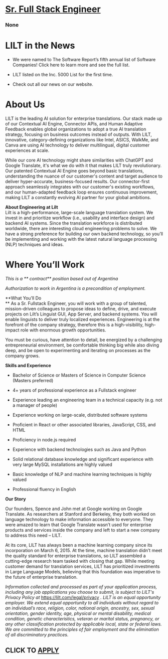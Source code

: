 # [Sr. Full Stack Engineer](https://www.remotewlb.com/apply/sr-full-stack-engineer-119341)  
### None  
####  

# **LILT in the News**

  * We were named to The Software Report’s fifth annual list of Software Companies! Click here to learn more and see the full list.

  * LILT listed on the Inc. 5000 List for the first time.

  * Check out all our news on our website. 

# **About Us**

LILT is the leading AI solution for enterprise translations. Our stack made up of our Contextual AI Engine, Connector APIs, and Human Adaptive Feedback enables global organizations to adopt a true AI translation strategy, focusing on business outcomes instead of outputs. With LILT, innovative, category-defining organizations like Intel, ASICS, WalkMe, and Canva are using AI technology to deliver multilingual, digital customer experiences at scale.

While our core AI technology might share similarities with ChatGPT and Google Translate, it's what we do with it that makes LILT truly revolutionary. Our patented Contextual AI Engine goes beyond basic translations, understanding the nuance of our customer's content and target audience to deliver hyper-accurate, business-focused results. Our connector-first approach seamlessly integrates with our customer's existing workflows, and our human-adapted feedback loop ensures continuous improvement, making LILT a constantly evolving AI partner for your global ambitions.

 **About Engineering at Lilt**  
Lilt is a high-performance, large-scale language translation system. We invest in and prioritize workflow (i.e., usability and interface design) and backend AI systems. Since the translation workforce is distributed worldwide, there are interesting cloud engineering problems to solve. We have a strong preference for building our own backend technology, so you’ll be implementing and working with the latest natural language processing (NLP) techniques and ideas.

#  **Where You’ll Work**

 _This is a ** _contract_** position based out of Argentina_

 _Authorization to work in Argentina is a precondition of employment._

  

 **What You’ll Do  
** As a Sr. Fullstack Engineer, you will work with a group of talented, mission-driven colleagues to propose ideas to define, drive, and execute projects on Lilt’s Linguist GUI, App Server, and backend systems. You will enable linguists to deliver truly localized experiences. Engineering is at the forefront of the company strategy, therefore this is a high-visibility, high-impact role with enormous growth opportunities.

You must be curious, have attention to detail, be energized by a challenging entrepreneurial environment, be comfortable thinking big while also diving deep, and be open to experimenting and iterating on processes as the company grows.

 **Skills and Experience**

  * Bachelor of Science or Masters of Science in Computer Science (Masters preferred)

  * 4+ years of professional experience as a Fullstack engineer

  * Experience leading an engineering team in a technical capacity (e.g. not a manager of people)

  * Experience working on large-scale, distributed software systems

  * Proficient in React or other associated libraries, JavaScript, CSS, and HTML

  * Proficiency in node.js required

  * Experience with backend technologies such as Java and Python

  * Solid relational database knowledge and significant experience with very large MySQL installations are highly valued

  * Basic knowledge of NLP and machine learning techniques is highly valued

  * Professional fluency in English

 **Our Story**

Our founders, Spence and John met at Google working on Google Translate. As researchers at Stanford and Berkeley, they both worked on language technology to make information accessible to everyone. They were amazed to learn that Google Translate wasn’t used for enterprise products and services inside the company and left to start a new company to address this need – LILT.

At its core, LILT has always been a machine learning company since its incorporation on March 6, 2015. At the time, machine translation didn’t meet the quality standard for enterprise translations, so LILT assembled a cutting-edge research team tasked with closing that gap. While meeting customer demand for translation services, LILT has prioritized investments in Large Language Models, believing that this foundation was imperative to the future of enterprise translation.

 _Information collected and processed as part of your application process, including any job applications you choose to submit, is subject to LILT's Privacy Policy at_ https://lilt.com/legal/privacy _. LILT is an equal opportunity employer. We extend equal opportunity to all individuals without regard to an individual’s race, religion, color, national origin, ancestry, sex, sexual orientation, gender identity, age, physical or mental disability, medical condition, genetic characteristics, veteran or marital status, pregnancy, or any other classification protected by applicable local, state or federal laws. We are committed to the principles of fair employment and the elimination of all discriminatory practices._

  
## CLICK TO [APPLY](https://www.remotewlb.com/apply/sr-full-stack-engineer-119341)

